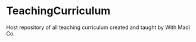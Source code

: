 # TeachingCurriculum
Host repository of all teaching curriculum created and taught by With Madi Co.
